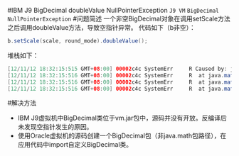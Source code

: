 #IBM J9 BigDecimal doubleValue NullPointerException
`J9 VM` `BigDecimal` `NullPointerException`
#问题简述
一个非空BigDecimal对象在调用setScale方法之后调用doubleValue方法，导致空指针异常。
代码如下（b非空）：
```java
b.setScale(scale, round_mode).doubleValue();
```
堆栈如下：
```java
[12/11/12 18:32:15:515 GMT+08:00] 00002c4c SystemErr     R Caused by: java.lang.NullPointerException
[12/11/12 18:32:15:516 GMT+08:00] 00002c4c SystemErr     R 	at java.math.BigDecimal.toString2(BigDecimal.java:7652)
[12/11/12 18:32:15:516 GMT+08:00] 00002c4c SystemErr     R 	at java.math.BigDecimal.toString(BigDecimal.java:7180)
[12/11/12 18:32:15:516 GMT+08:00] 00002c4c SystemErr     R 	at java.math.BigDecimal.doubleValue(BigDecimal.java:4830)
```

#解决方法
* IBM J9虚拟机中BigDecimal类位于vm.jar包中，源码并没有开放。反编译后未发现空指针发生的原因。
* 使用Oracle虚拟机的源码创建一个BigDecimal包（非java.math包路径），在应用代码中import自定义BigDecimal类。
